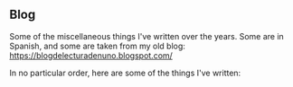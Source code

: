 ## Blog

Some of the miscellaneous things I've written over the years. Some are in Spanish, and some are taken from my old blog: https://blogdelecturadenuno.blogspot.com/

In no particular order, here are some of the things I've written:

